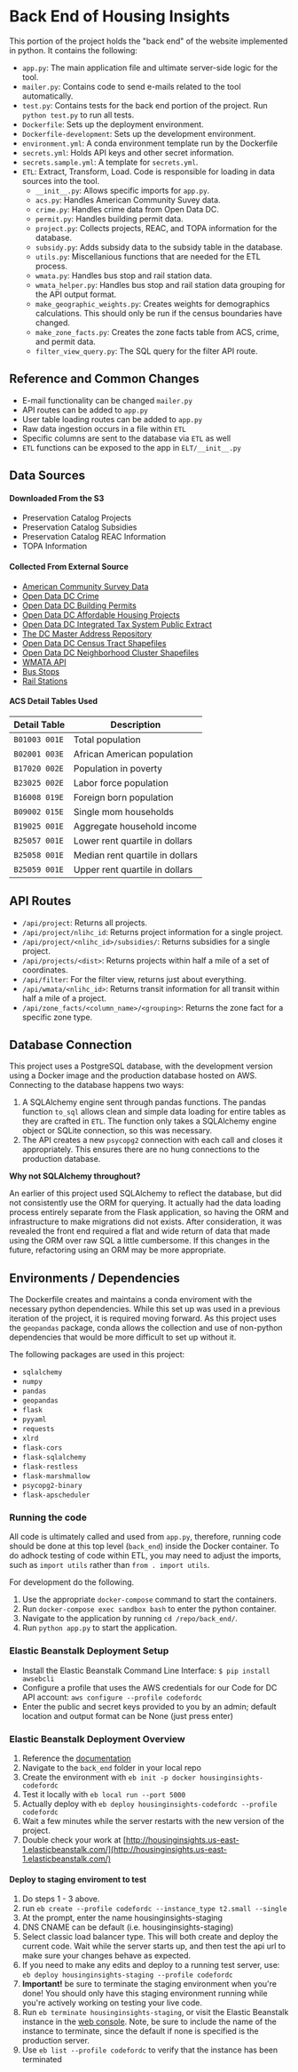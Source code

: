 # Back End of Housing Insights
This portion of the project holds the "back end" of the website implemented in python. It contains the following:

* `app.py`: The main application file and ultimate server-side logic for the tool.
* `mailer.py`: Contains code to send e-mails related to the tool automatically.
* `test.py`: Contains tests for the back end portion of the project. Run `python test.py` to run all tests.
* `Dockerfile`: Sets up the deployment environment.
* `Dockerfile-development`: Sets up the development environment.
* `environment.yml`: A conda environment template run by the Dockerfile
* `secrets.yml`: Holds API keys and other secret information.
* `secrets.sample.yml`: A template for `secrets.yml`.
* `ETL`: Extract, Transform, Load. Code is responsible for loading in data sources into the tool.
    * `__init__.py`: Allows specific imports for `app.py`.
    * `acs.py`: Handles American Community Suvey data.
    * `crime.py`: Handles crime data from Open Data DC.
    * `permit.py`: Handles building permit data.
    * `project.py`: Collects projects, REAC, and TOPA information for the database.
    * `subsidy.py`: Adds subsidy data to the subsidy table in the database.
    * `utils.py`: Miscellanious functions that are needed for the ETL process.
    * `wmata.py`: Handles bus stop and rail station data.
    * `wmata_helper.py`: Handles bus stop and rail station data grouping for the API output format.
    * `make_geographic_weights.py`: Creates weights for demographics calculations. This should only be run if the census boundaries have changed.
    * `make_zone_facts.py`: Creates the zone facts table from ACS, crime, and permit data.
    * `filter_view_query.py`: The SQL query for the filter API route.

## Reference and Common Changes
* E-mail functionality can be changed `mailer.py`
* API routes can be added to `app.py`
* User table loading routes can be added to `app.py`
* Raw data ingestion occurs in a file within `ETL`
* Specific columns are sent to the database via `ETL` as well
* `ETL` functions can be exposed to the app in `ELT/__init__.py`

## Data Sources

#### Downloaded From the S3
* Preservation Catalog Projects
* Preservation Catalog Subsidies
* Preservation Catalog REAC Information
* TOPA Information

#### Collected From External Source
* [American Community Survey Data](https://www.census.gov/programs-surveys/acs/data.html)
* [Open Data DC Crime](https://opendata.dc.gov/datasets/crime-incidents-in-2019)
* [Open Data DC Building Permits](https://opendata.dc.gov/datasets/building-permits-in-2019)
* [Open Data DC Affordable Housing Projects](https://opendata.dc.gov/datasets/34ae3d3c9752434a8c03aca5deb550eb_62)
* [Open Data DC Integrated Tax System Public Extract](https://opendata.dc.gov/datasets/integrated-tax-system-public-extract)
* [The DC Master Address Repository](https://opendata.dc.gov/datasets/address-points)
* [Open Data DC Census Tract Shapefiles](https://opendata.dc.gov/datasets/census-tracts-by-population-2000)
* [Open Data DC Neighborhood Cluster Shapefiles](https://opendata.dc.gov/datasets/neighborhood-clusters)
* [WMATA API](https://developer.wmata.com/)
* [Bus Stops](https://opendata.dc.gov/datasets/e85b5321a5a84ff9af56fd614dab81b3_53)
* [Rail Stations](https://opendata.dc.gov/datasets/metro-stations-in-dc)


#### ACS Detail Tables Used
| Detail Table  | Description                       |
|---------------|-----------------------------------|
| `B01003 001E` | Total population                  |
| `B02001 003E` | African American population       |
| `B17020 002E` | Population in poverty             |
| `B23025 002E` | Labor force population            |
| `B16008 019E` | Foreign born population           |
| `B09002 015E` | Single mom households             |
| `B19025 001E` | Aggregate household income        |
| `B25057 001E` | Lower rent quartile in dollars    |
| `B25058 001E` | Median rent quartile in dollars   |
| `B25059 001E` | Upper rent quartile in dollars    |

## API Routes
* `/api/project`: Returns all projects.
* `/api/project/nlihc_id`: Returns project information for a single project.
* `/api/project/<nlihc_id>/subsidies/`: Returns subsidies for a single project.
* `/api/projects/<dist>`: Returns projects within half a mile of a set of coordinates.
* `/api/filter`: For the filter view, returns just about everything.
* `/api/wmata/<nlihc_id>`: Returns transit information for all transit within half a mile of a project.
* `/api/zone_facts/<column_name>/<grouping>`: Returns the zone fact for a specific zone type.

## Database Connection
This project uses a PostgreSQL database, with the development version using a Docker image and the production database hosted on AWS.
Connecting to the database happens two ways:

1. A SQLAlchemy engine sent through pandas functions. The pandas function `to_sql` allows clean and simple data loading for entire tables as
they are crafted in `ETL`. The function only takes a SQLAlchemy engine object or SQLite connection, so this was necessary.
2. The API creates a new `psycopg2` connection with each call and closes it appropriately. This ensures there are no hung connections to the production database.

**Why not SQLAlchemy throughout?**

An earlier of this project used SQLAlchemy to reflect the database, but did not consistently use the ORM for querying. It actually had the data loading process entirely separate from the Flask application, so
having the ORM and infrastructure to make migrations did not exists. After consideration, it was revealed the front end required a flat and wide return of data that made using the ORM over raw SQL
a little cumbersome. If this changes in the future, refactoring using an ORM may be more appropriate.

## Environments / Dependencies
The Dockerfile creates and maintains a conda enviroment with the necessary python dependencies. While this set up was used in a previous iteration of the project, it is required moving forward.
As this project uses the `geopandas` package, conda allows the collection and use of non-python dependencies that would be more difficult to set up without it.

The following packages are used in this project:
- `sqlalchemy`
- `numpy`
- `pandas`
- `geopandas`
- `flask`
- `pyyaml`
- `requests`
- `xlrd`
- `flask-cors`
- `flask-sqlalchemy`
- `flask-restless`
- `flask-marshmallow`
- `psycopg2-binary`
- `flask-apscheduler`

### Running the code
All code is ultimately called and used from `app.py`, therefore, running code should be done at this top level (`back_end`) inside the Docker container.
To do adhock testing of code within ETL, you may need to adjust the imports, such as `import utils` rather than `from . import utils`.

For development do the following.
1. Use the appropriate `docker-compose` command to start the containers.
2. Run `docker-compose exec sandbox bash` to enter the python container.
3. Navigate to the application by running `cd /repo/back_end/`.
4. Run `python app.py` to start the application.

### Elastic Beanstalk Deployment Setup
- Install the Elastic Beanstalk Command Line Interface: `$ pip install awsebcli`
- Configure a profile that uses the AWS credentials for our Code for DC API account: `aws configure --profile codefordc`
- Enter the public and secret keys provided to you by an admin; default location and output format can be None (just press enter)

### Elastic Beanstalk Deployment Overview 
1. Reference the [documentation](https://docs.aws.amazon.com/en_pv/elasticbeanstalk/latest/dg/single-container-docker.html#single-container-docker.deploy-local) 
2. Navigate to the `back_end` folder in your local repo
3. Create the environment with `eb init -p docker housinginsights-codefordc` 
4. Test it locally with `eb local run --port 5000`
3. Actually deploy with `eb deploy housinginsights-codefordc --profile codefordc` 
4. Wait a few minutes while the server restarts with the new version of the project.
5. Double check your work at [http://housinginsights.us-east-1.elasticbeanstalk.com/](http://housinginsights.us-east-1.elasticbeanstalk.com/)

#### Deploy to staging enviroment to test
1. Do steps 1 - 3 above.
2. run `eb create --profile codefordc --instance_type t2.small --single`
3. At the prompt, enter the name housinginsights-staging
4. DNS CNAME can be default (i.e. housinginsights-staging)
5. Select classic load balancer type. This will both create and deploy the current code. Wait while the server starts up, and then test the api url to make sure your changes behave as expected.
6. If you need to make any edits and deploy to a running test server, use: `eb deploy housinginsights-staging --profile codefordc`
7. **Important!** be sure to terminate the staging environment when you're done! You should only have this staging environment running while you're actively working on testing your live code.
8. Run `eb terminate housinginsights-staging`, or visit the Elastic Beanstalk instance in the [web console](https://codefordc.signin.aws.amazon.com/console).  Note, be sure to include the name of the instance to terminate, since the default if none is specified is the production server.
9. Use `eb list --profile codefordc` to verify that the instance has been terminated

